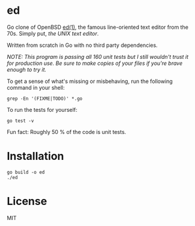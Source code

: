# ed

Go clone of OpenBSD [ed(1)](https://man.openbsd.org/ed.1), the
famous line-oriented text editor from the 70s. Simply put, _the
UNIX text editor_.

Written from scratch in Go with no third party dependencies.



_NOTE: This program is passing all 160 unit tests but I still
wouldn't trust it for production use. Be sure to make copies of
your files if you're brave enough to try it._

To get a sense of what's missing or misbehaving, run the following
command in your shell:

    grep -En '(FIXME|TODO)' *.go

To run the tests for yourself:

    go test -v

Fun fact: Roughly 50 % of the code is unit tests.

# Installation

	go build -o ed
	./ed

# License

MIT

